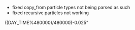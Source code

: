 - fixed copy_from particle types not being parsed as such
- fixed recursive particles not working

((DAY_TIME%480000)/480000)-0.025"